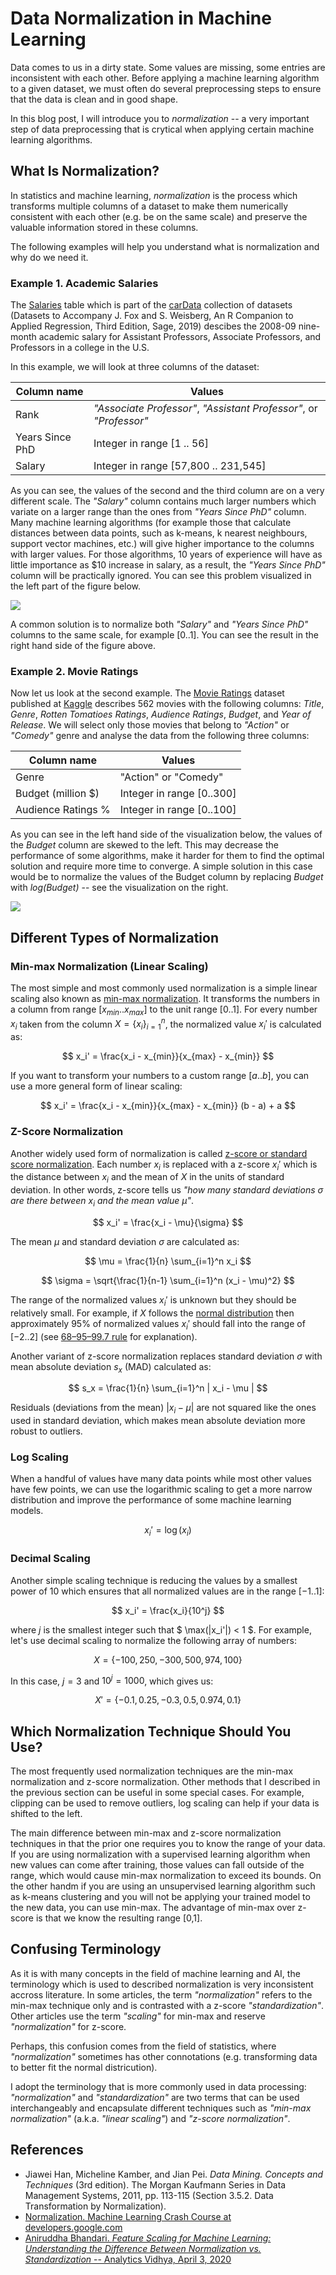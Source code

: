 # Data Normalization in Machine Learning

Data comes to us in a dirty state. Some values are missing, some entries are inconsistent with each other. Before applying a machine learning algorithm to a given dataset, we must often do several preprocessing steps to ensure that the data is clean and in good shape.

In this blog post, I will introduce you to _normalization_ -- a very important step of data preprocessing that is crytical when applying certain machine learning algorithms. 

## What Is Normalization?

In statistics and machine learning, _normalization_ is the process which transforms multiple columns of a dataset to make them numerically consistent with each other (e.g. be on the same scale) and preserve the valuable information stored in these columns.

The following examples will help you understand what is normalization and why do we need it.

### Example 1. Academic Salaries

The [Salaries]() table which is part of the [carData](https://cran.r-project.org/web/packages/carData/index.html) collection of datasets (Datasets to Accompany J. Fox and S. Weisberg, An R Companion to Applied Regression, Third Edition, Sage, 2019) descibes the 2008-09 nine-month academic salary for Assistant Professors, Associate Professors, and Professors in a college in the U.S.

In this example, we will look at three columns of the dataset:

| Column name | Values |
|---|---|
| Rank | _"Associate Professor"_, _"Assistant Professor"_, or _"Professor"_ |
| Years Since PhD | Integer in range [1 .. 56] |
| Salary | Integer in range [57,800 .. 231,545] |

As you can see, the values of the second and the third column are on a very different scale. The _"Salary"_ column contains much larger numbers which variate on a larger range than the ones from _"Years Since PhD"_ column. Many machine learning algorithms (for example those that calculate distances between data points, such as k-means, k nearest neighbours, support vector machines, etc.) will give higher importance to the columns with larger values. For those algorithms, 10 years of experience will have as little importance as $10 increase in salary, as a result, the _"Years Since PhD"_ column will be practically ignored. You can see this problem visualized in the left part of the figure below.

![](img/AcademicSalary.png)

A common solution is to normalize both _"Salary"_ and _"Years Since PhD"_ columns to the same scale, for example [0..1]. You can see the result in the right hand side of the figure above.

### Example 2. Movie Ratings

Now let us look at the second example. The [Movie Ratings](https://www.kaggle.com/trpearce/movie-ratings) dataset published at [Kaggle](https://www.kaggle.com) describes 562 movies with the following columns: _Title_, _Genre_, _Rotten Tomatioes Ratings_, _Audience Ratings_, _Budget_, and _Year of Release_. We will select only those movies that belong to _"Action"_ or _"Comedy"_ genre and analyse the data from the following three columns:

| Column name | Values |
|---|---|
| Genre | "Action" or "Comedy" |
| Budget (million $) | Integer in range [0..300] |
| Audience Ratings % | Integer in range [0..100] |

As you can see in the left hand side of the visualization below, the values of the _Budget_ column are skewed to the left. This may decrease the performance of some algorithms, make it harder for them to find the optimal solution and require more time to converge. A simple solution in this case would be to normalize the values of the Budget column by replacing _Budget_ with _log(Budget)_ -- see the visualization on the right.

![](img/MovieRatings.png)

## Different Types of Normalization

### Min-max Normalization (Linear Scaling)

The most simple and most commonly used normalization is a simple linear scaling also known as [min-max normalization](https://en.wikipedia.org/wiki/Feature_scaling). It transforms the numbers in a column from range $[x_{min}..x_{max}]$ to the unit range $[0..1]$. For every number $x_i$ taken from the column $X = \{ x_i \}_{i=1}^n$, the normalized value $x_i'$ is calculated as:

$$ x_i' = \frac{x_i - x_{min}}{x_{max} - x_{min}} $$

If you want to transform your numbers to a custom range $[a..b]$, you can use a more general form of linear scaling:

$$ x_i' = \frac{x_i - x_{min}}{x_{max} - x_{min}} (b - a) + a $$

### Z-Score Normalization

Another widely used form of normalization is called [z-score or standard score normalization](https://en.wikipedia.org/wiki/Standard_score). Each number $x_i$ is replaced with a z-score $x_i'$ which is the distance between $x_i$ and the mean of $X$ in the units of standard deviation. In other words, z-score tells us _"how many standard deviations_ $\sigma$ _are there between_ $x_i$ _and the mean value $\mu$"_. 

$$ x_i' = \frac{x_i - \mu}{\sigma} $$

The mean $\mu$ and standard deviation $\sigma$ are calculated as:

$$ \mu = \frac{1}{n} \sum_{i=1}^n x_i $$

$$ \sigma = \sqrt{\frac{1}{n-1} \sum_{i=1}^n (x_i - \mu)^2} $$

The range of the normalized values $x_i'$ is unknown but they should be relatively small. For example, if $X$ follows the [normal distribution](https://en.wikipedia.org/wiki/Normal_distribution) then approximately 95% of normalized values $x_i'$ should fall into the range of $[-2..2]$ (see [68–95–99.7 rule](https://en.wikipedia.org/wiki/68%E2%80%9395%E2%80%9399.7_rule) for explanation).

Another variant of z-score normalization replaces standard deviation $\sigma$ with mean absolute deviation $s_x$ (MAD) calculated as:

$$ s_x = \frac{1}{n} \sum_{i=1}^n | x_i - \mu | $$

Residuals (deviations from the mean) $|x_i - \mu |$ are not squared like the ones used in standard deviation, which makes mean absolute deviation more robust to outliers.

### Log Scaling

When a handful of values have many data points while most other values have few points, we can use the logarithmic scaling to get a more narrow distribution and improve the performance of some machine learning models.

$$ x_i' = \log(x_i) $$

### Decimal Scaling

Another simple scaling technique is reducing the values by a smallest power of 10 which ensures that all normalized values are in the range $[-1..1]$:

$$ x_i' = \frac{x_i}{10^j} $$

where $j$ is the smallest integer such that $ \max(|x_i'|) < 1 $. For example, let's use decimal scaling to normalize the following array of numbers:

$$ X = \{ -100, 250, -300, 500, 974, 100 \}$$

In this case, $j=3$ and $10^j=1000$, which gives us:

$$ X' = \{ -0.1, 0.25, -0.3, 0.5, 0.974, 0.1 \} $$

## Which Normalization Technique Should You Use?

The most frequently used normalization techniques are the min-max normalization and z-score normalization. Other methods that I described in the previous section can be useful in some special cases. For example, clipping can be used to remove outliers, log scaling can help if your data is shifted to the left.

The main difference between min-max and z-score normalization techniques in that the prior one requires you to know the range of your data. If you are using normalization with a supervised learning algorithm when new values can come after training, those values can fall outside of the range, which would cause min-max normalization to exceed its bounds. On the other handm if you are using an unsupervised learning algorithm such as k-means clustering and you will not be applying your trained model to the new data, you can use min-max. The advantage of min-max over z-score is that we know the resulting range [0,1].

## Confusing Terminology

As it is with many concepts in the field of machine learning and AI, the terminology which is used to described normalization is very inconsistent accross literature. In some articles, the term _"normalization"_ refers to the min-max technique only and is contrasted with a z-score _"standardization"_. Other articles use the term _"scaling"_ for min-max and reserve _"normalization"_ for z-score.

Perhaps, this confusion comes from the field of statistics, where _"normalization"_ sometimes has other connotations (e.g. transforming data to better fit the normal districution).

I adopt the terminology that is more commonly used in data processing: _"normalization"_ and _"standardization"_ are two terms that can be used interchangeably and encapsulate different techniques such as _"min-max normalization"_ (a.k.a. _"linear scaling"_) and _"z-score normalization"_.

## References

* Jiawei Han, Micheline Kamber, and Jian Pei. _Data Mining. Concepts and Techniques_ (3rd edition). The Morgan Kaufmann Series in Data Management Systems, 2011, pp. 113-115 (Section 3.5.2. Data Transformation by Normalization).
* [Normalization. Machine Learning Crash Course at developers.google.com](https://developers.google.com/machine-learning/data-prep/transform/normalization)
* [Aniruddha Bhandari. _Feature Scaling for Machine Learning: Understanding the Difference Between Normalization vs. Standardization_ -- Analytics Vidhya, April 3, 2020](https://www.analyticsvidhya.com/blog/2020/04/feature-scaling-machine-learning-normalization-standardization/)